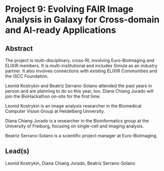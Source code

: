 # Project 9: Evolving FAIR Image Analysis in Galaxy for Cross-domain and AI-ready Applications

## Abstract

The project is multi-disciplinary, cross-RI, involving Euro-BioImaging and ELIXIR members. It is multi-institutional and includes Simula as an industry partner. It also involves connections with existing ELIXIR Communities and the ISCC Foundation.

Leonid Kostrykin and Beatriz Serrano-Solano attended the past years in person and are planning to do so this year, too. Diana Chiang Jurado will join the BioHackathon on-site for the first time.

Leonid Kostrykin is an image analysis researcher in the Biomedical Computer Vision Group at Heidelberg University.

Diana Chiang Jurado is a researcher in the Bioinformatics group at the University of Freiburg, focusing on single-cell and imaging analysis.

Beatriz Serrano-Solano is a scientific project manager at Euro-BioImaging.  

## Lead(s)

Leonid Kostrykin, Diana Chiang Jurado, Beatriz Serrano-Solano


